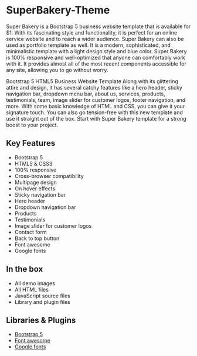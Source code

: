 # SuperBakery-Theme

Super Bakery is a Bootstrap 5 business website template that is available for $1. With its fascinating style and functionality, it is perfect for an online service website and to reach a wider audience. Super Bakery can also be used as portfolio template as well. It is a modern, sophisticated, and minimalistic template with a light design style and blue color. Super Bakery is 100% responsive and well-optimized that anyone can comfortably work with it. It provides almost all of the most recent components accessible for any site, allowing you to go without worry.



Bootstrap 5 HTML5 Business Website Template
Along with its glittering attire and design, it has several catchy features like a hero header, sticky navigation bar, dropdown menu bar, about us, services, products, testimonials, team, image slider for customer logos, footer navigation, and more. With some basic knowledge of HTML and CSS, you can give it your signature touch. You can also go tension-free with this new template and use it straight out of the box. Start with Super Bakery template for a strong boost to your project.



## Key Features
- Bootstrap 5
- HTML5 & CSS3
- 100% responsive
- Cross-browser compatibility
- Multipage design
- On hover effects
- Sticky navigation bar
- Hero header
- Dropdown navigation bar
- Products
- Testimonials
- Image slider for customer logos
- Contact form
- Back to top button
- Font awesome
- Google fonts


## In the box
- All demo images
- All HTML files
- JavaScript source files
- Library and plugin files


## Libraries & Plugins
- [Bootstrap 5](https://getbootstrap.com/)
- [Font awesome](https://fontawesome.com/)
- [Google fonts](https://fonts.google.com/)
